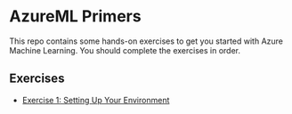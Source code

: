 # AzureML Primers

This repo contains some hands-on exercises to get you started with Azure Machine Learning. You should complete the exercises in order.

## Exercises

- [Exercise 1: Setting Up Your Environment](ex1.md)
